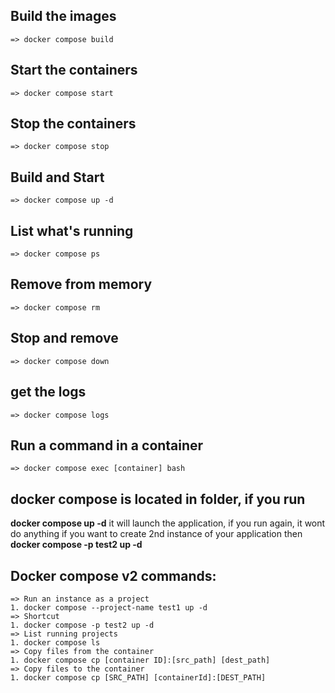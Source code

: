 ## Build the images
    => docker compose build

## Start the containers
    => docker compose start

## Stop the containers
    => docker compose stop

## Build and Start 
    => docker compose up -d

## List what's running
    => docker compose ps

## Remove from memory
    => docker compose rm

## Stop and remove
    => docker compose down

## get the logs
    => docker compose logs

## Run a command in a container
    => docker compose exec [container] bash




## docker compose is located in folder, if you run
  **docker compose up -d** it will launch the application, if you run again, it wont do anything
  if you want to create 2nd instance of your application then
  **docker compose -p test2 up -d**



## Docker compose v2 commands:
    => Run an instance as a project
    1. docker compose --project-name test1 up -d  
    => Shortcut
    1. docker compose -p test2 up -d
    => List running projects
    1. docker compose ls
    => Copy files from the container
    1. docker compose cp [container ID]:[src_path] [dest_path]  
    => Copy files to the container
    1. docker compose cp [SRC_PATH] [containerId]:[DEST_PATH]

